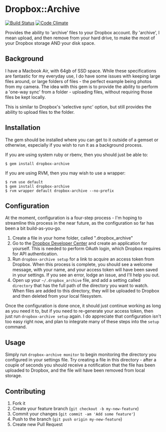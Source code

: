 # Dropbox::Archive

[![Build Status](https://travis-ci.org/joshmcarthur/dropbox-archive.png?branch=master)](https://travis-ci.org/joshmcarthur/dropbox-archive) [![Code Climate](https://codeclimate.com/github/joshmcarthur/dropbox-archive.png)](https://codeclimate.com/github/joshmcarthur/dropbox-archive)

Provides the ability to 'archive' files to your Dropbox account. By 'archive', I mean upload, and then remove from your hard drive, to make the most of your Dropbox storage AND your disk space.

## Background

I have a Macbook Air, with 64gb of SSD space. While these specifications are fantastic for my everyday use, I do have some issues with keeping large files around, or large folders of files - the perfect example being photos from my camera. The idea with this gem is to provide the ability to perform a 'one-way sync' from a folder - uploading files, without requiring those files be kept locally.

This is similar to Dropbox's 'selective sync' option, but still provides the ability to upload files to the folder.


## Installation

The gem should be installed where you can get to it outside of a gemset or otherwise, especially if you wish to run it as a background process.

If you are using system ruby or rbenv, then you should just be able to:

	$ gem install dropbox-archive

If you are using RVM, then you may wish to use a wrapper:

	$ rvm use default
	$ gem install dropbox-archive
	$ rvm wrapper default dropbox-archive --no-prefix

    
## Configuration

At the moment, configuration is a four-step process - I'm hoping to streamline this process in the near future, as the configuration so far has been a bit build-as-you-go.

1. Create a file in your home folder, called ".dropbox_archive"
2. Go to the [Dropbox Developer Center](https://dropbox.com/developers/apps) and create an application for yourself. This is needed to perform OAuth login, which Dropbox requires for API authentication.
3. Run `dropbox-archive setup` for a link to acquire an access token from Dropbox. When this process is complete, you should see a welcome message, with your name, and your access token will have been saved in your settings. If you see an error, lodge an issue, and I'll help you out.
4. Open up your `~/.dropbox_archive` file, and add a setting called `directory` that has the full path of the directory you want to watch. When files are added to this directory, they will be uploaded to Dropbox and then deleted from your local filesystem. 

Once the configuration is done once, it should just continue working as long as you need it to, but if you need to re-generate your access token, then just run `dropbox-archive setup` again. I do appreciate that configuration isn't too easy right now, and plan to integrate many of these steps into the `setup` command.


## Usage

Simply run `dropbox-archive monitor` to begin monitoring the directory you configured in your settings file. Try creating a file in this directory - after a couple of seconds you should receive a notification that the file has been uploaded to Dropbox, and the file will have been removed from local storage.


## Contributing

1. Fork it
2. Create your feature branch (`git checkout -b my-new-feature`)
3. Commit your changes (`git commit -am 'Add some feature'`)
4. Push to the branch (`git push origin my-new-feature`)
5. Create new Pull Request

